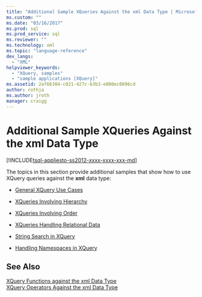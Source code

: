 ```yaml
---
title: "Additional Sample XQueries Against the xml Data Type | Microsoft Docs"
ms.custom: ""
ms.date: "03/16/2017"
ms.prod: sql
ms.prod_service: sql
ms.reviewer: ""
ms.technology: xml
ms.topic: "language-reference"
dev_langs: 
  - "XML"
helpviewer_keywords: 
  - "XQuery, samples"
  - "sample applications [XQuery]"
ms.assetid: 2af66304-c021-427c-b3b3-e000ec0896cd
author: rothja
ms.author: jroth
manager: craigg
---
```

# Additional Sample XQueries Against the xml Data Type
[!INCLUDE[tsql-appliesto-ss2012-xxxx-xxxx-xxx-md](../includes/tsql-appliesto-ss2012-xxxx-xxxx-xxx-md.md)]

  The topics in this section provide additional samples that show how to use XQuery queries against the **xml** data type:  
  
-   [General XQuery Use Cases](../xquery/general-xquery-use-cases.md)  
  
-   [XQueries Involving Hierarchy](../xquery/xqueries-involving-hierarchy.md)  
  
-   [XQueries Involving Order](../xquery/xqueries-involving-order.md)  
  
-   [XQueries Handling Relational Data](../xquery/xqueries-handling-relational-data.md)  
  
-   [String Search in XQuery](../xquery/string-search-in-xquery.md)  
  
-   [Handling Namespaces in XQuery](../xquery/handling-namespaces-in-xquery.md)  
  
## See Also  
 [XQuery Functions against the xml Data Type](../xquery/xquery-functions-against-the-xml-data-type.md)   
 [XQuery Operators Against the xml Data Type](../xquery/xquery-operators-against-the-xml-data-type.md)  
  
  
